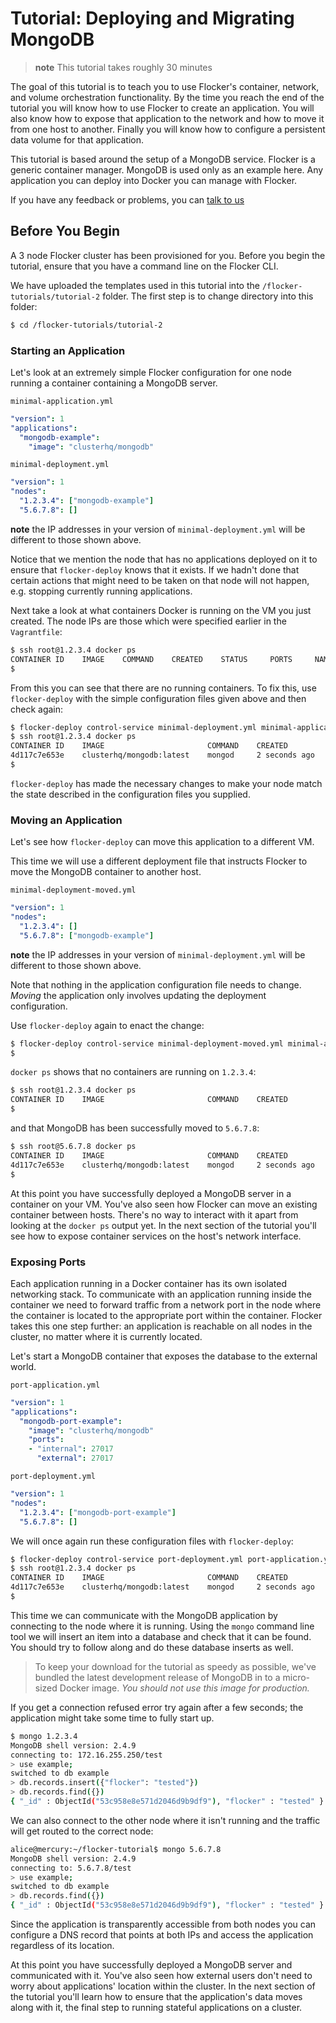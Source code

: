 # Tutorial: Deploying and Migrating MongoDB

> **note** This tutorial takes roughly 30 minutes

The goal of this tutorial is to teach you to use Flocker's container, network, and volume orchestration functionality.
By the time you reach the end of the tutorial you will know how to use Flocker to create an application.
You will also know how to expose that application to the network and how to move it from one host to another.
Finally you will know how to configure a persistent data volume for that application.

This tutorial is based around the setup of a MongoDB service.
Flocker is a generic container manager.
MongoDB is used only as an example here.
Any application you can deploy into Docker you can manage with Flocker.

If you have any feedback or problems, you can [talk to us](https://clusterhq.com/about/)

## Before You Begin
A 3 node Flocker cluster has been provisioned for you.  Before you begin the tutorial, ensure that you have a command line on the Flocker CLI.

We have uploaded the templates used in this tutorial into the `/flocker-tutorials/tutorial-2` folder.  The first step is to change directory into this folder:

```bash
$ cd /flocker-tutorials/tutorial-2
```

### Starting an Application
Let's look at an extremely simple Flocker configuration for one node running a container containing a MongoDB server.

`minimal-application.yml`
```yaml
"version": 1
"applications":
  "mongodb-example":
    "image": "clusterhq/mongodb"
```

`minimal-deployment.yml`
```yaml
"version": 1
"nodes":
  "1.2.3.4": ["mongodb-example"]
  "5.6.7.8": []
```

**note** the IP addresses in your version of `minimal-deployment.yml` will be different to those shown above.

Notice that we mention the node that has no applications deployed on it to ensure that `flocker-deploy` knows that it exists.
If we hadn't done that certain actions that might need to be taken on that node will not happen, e.g. stopping currently running applications.

Next take a look at what containers Docker is running on the VM you just created.
The node IPs are those which were specified earlier in the `Vagrantfile`:

```bash
$ ssh root@1.2.3.4 docker ps
CONTAINER ID    IMAGE    COMMAND    CREATED    STATUS     PORTS     NAMES
$
```

From this you can see that there are no running containers.
To fix this, use `flocker-deploy` with the simple configuration files given above and then check again:

```bash
$ flocker-deploy control-service minimal-deployment.yml minimal-application.yml
$ ssh root@1.2.3.4 docker ps
CONTAINER ID    IMAGE                       COMMAND    CREATED         STATUS         PORTS                  NAMES
4d117c7e653e    clusterhq/mongodb:latest    mongod     2 seconds ago   Up 1 seconds   27017/tcp, 28017/tcp   mongodb-example
$
```

`flocker-deploy` has made the necessary changes to make your node match the state described in the configuration files you supplied.

### Moving an Application
Let's see how `flocker-deploy` can move this application to a different VM.

This time we will use a different deployment file that instructs Flocker to move the MongoDB container to another host.

`minimal-deployment-moved.yml`
```yaml
"version": 1
"nodes":
  "1.2.3.4": []
  "5.6.7.8": ["mongodb-example"]
```

**note** the IP addresses in your version of `minimal-deployment.yml` will be different to those shown above.

Note that nothing in the application configuration file needs to change.
*Moving* the application only involves updating the deployment configuration.

Use `flocker-deploy` again to enact the change:

```bash
$ flocker-deploy control-service minimal-deployment-moved.yml minimal-application.yml
$
```

`docker ps` shows that no containers are running on `1.2.3.4`:

```bash
$ ssh root@1.2.3.4 docker ps
CONTAINER ID    IMAGE                       COMMAND    CREATED         STATUS         PORTS                  NAMES
$
```

and that MongoDB has been successfully moved to `5.6.7.8`:

```bash
$ ssh root@5.6.7.8 docker ps
CONTAINER ID    IMAGE                       COMMAND    CREATED         STATUS         PORTS                  NAMES
4d117c7e653e    clusterhq/mongodb:latest    mongod     2 seconds ago   Up 1 seconds   27017/tcp, 28017/tcp   mongodb-example
$
```

At this point you have successfully deployed a MongoDB server in a container on your VM.
You've also seen how Flocker can move an existing container between hosts.
There's no way to interact with it apart from looking at the `docker ps` output yet.
In the next section of the tutorial you'll see how to expose container services on the host's network interface.

### Exposing Ports
Each application running in a Docker container has its own isolated networking stack. To communicate with an application running inside the container we need to forward traffic from a network port in the node where the container is located to the appropriate port within the container. Flocker takes this one step further: an application is reachable on all nodes in the cluster, no matter where it is currently located.

Let's start a MongoDB container that exposes the database to the external world.

`port-application.yml`
```yaml
"version": 1
"applications":
  "mongodb-port-example":
    "image": "clusterhq/mongodb"
    "ports":
    - "internal": 27017
      "external": 27017
```

`port-deployment.yml`
```yaml
"version": 1
"nodes":
  "1.2.3.4": ["mongodb-port-example"]
  "5.6.7.8": []
```

We will once again run these configuration files with `flocker-deploy`:

```bash
$ flocker-deploy control-service port-deployment.yml port-application.yml
$ ssh root@1.2.3.4 docker ps
CONTAINER ID    IMAGE                       COMMAND    CREATED         STATUS         PORTS                  NAMES
4d117c7e653e    clusterhq/mongodb:latest    mongod     2 seconds ago   Up 1 seconds   27017/tcp, 28017/tcp   mongodb-port-example
$
```

This time we can communicate with the MongoDB application by connecting to the node where it is running.
Using the `mongo` command line tool we will insert an item into a database and check that it can be found.
You should try to follow along and do these database inserts as well.

> To keep your download for the tutorial as speedy as possible, we've bundled the latest development release of MongoDB in to a micro-sized Docker image. *You should not use this image for production.*

If you get a connection refused error try again after a few seconds; the application might take some time to fully start up.

```bash
$ mongo 1.2.3.4
MongoDB shell version: 2.4.9
connecting to: 172.16.255.250/test
> use example;
switched to db example
> db.records.insert({"flocker": "tested"})
> db.records.find({})
{ "_id" : ObjectId("53c958e8e571d2046d9b9df9"), "flocker" : "tested" }
```

We can also connect to the other node where it isn't running and the traffic will get routed to the correct node:

```bash
alice@mercury:~/flocker-tutorial$ mongo 5.6.7.8
MongoDB shell version: 2.4.9
connecting to: 5.6.7.8/test
> use example;
switched to db example
> db.records.find({})
{ "_id" : ObjectId("53c958e8e571d2046d9b9df9"), "flocker" : "tested" }
```

Since the application is transparently accessible from both nodes you can configure a DNS record that points at both IPs and access the application regardless of its location.

At this point you have successfully deployed a MongoDB server and communicated with it.
You've also seen how external users don't need to worry about applications' location within the cluster.
In the next section of the tutorial you'll learn how to ensure that the application's data moves along with it, the final step to running stateful applications on a cluster.

